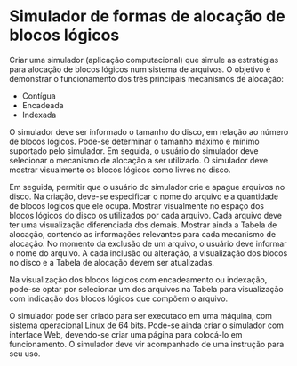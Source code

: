 # Simulador de formas de alocação de blocos lógicos
Criar uma simulador (aplicação computacional) que simule as estratégias para alocação de
blocos lógicos num sistema de arquivos. O objetivo é demonstrar o funcionamento dos três
principais mecanismos de alocação:
- Contígua
- Encadeada
- Indexada

O simulador deve ser informado o tamanho do disco, em relação ao número de blocos lógicos.
Pode-se determinar o tamanho máximo e mínimo suportado pelo simulador. Em seguida, o usuário
do simulador deve selecionar o mecanismo de alocação a ser utilizado. O simulador deve mostrar
visualmente os blocos lógicos como livres no disco.

Em seguida, permitir que o usuário do simulador crie e apague arquivos no disco. Na criação,
deve-se especificar o nome do arquivo e a quantidade de blocos lógicos que ele ocupa. Mostrar
visualmente no espaço dos blocos lógicos do disco os utilizados por cada arquivo. Cada arquivo
deve ter uma visualização diferenciada dos demais. Mostrar ainda a Tabela de alocação, contendo as
informações relevantes para cada mecanismo de alocação. No momento da exclusão de um arquivo,
o usuário deve informar o nome do arquivo. A cada inclusão ou alteração, a visualização dos blocos
no disco e a Tabela de alocação devem ser atualizadas.

Na visualização dos blocos lógicos com encadeamento ou indexação, pode-se optar por
selecionar um dos arquivos na Tabela para visualização com indicação dos blocos lógicos que
compõem o arquivo.

O simulador pode ser criado para ser executado em uma máquina, com sistema operacional
Linux de 64 bits. Pode-se ainda criar o simulador com interface Web, devendo-se criar uma página
para colocá-lo em funcionamento. O simulador deve vir acompanhado de uma instrução para seu
uso.
